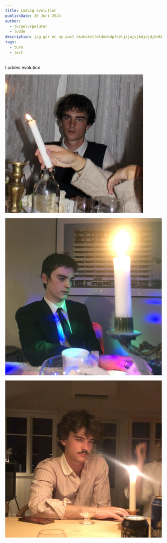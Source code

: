 ```yaml
---
title: Ludvig evolution
publishDate: 30 Juni 2024
author: 
  - turpelurpeluren
  - ludde
description: jag gör en ny post skakskslldldödödpfoeljajajsjkdjdjdjkdkkss
tags:
  - ture
  - test
---
```


 Luddes evolution

![Vårmiddagen? 2021? 2020?](src/assets/img_2698.jpeg "Ludde")

![Nyår 2024](src/assets/img_3104.jpeg)

![Midsommar 2024](src/assets/img_4660.jpeg)
